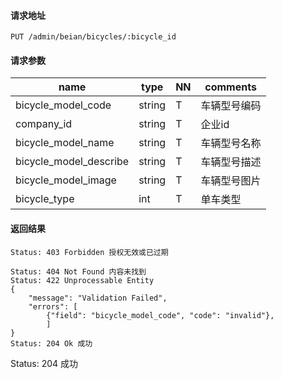 #### 请求地址

```
PUT /admin/beian/bicycles/:bicycle_id
```

#### 请求参数	 

name                  |type    |NN |comments
----------------------|--------|---|----------------------
bicycle_model_code    |string  |T  |车辆型号编码
company_id            |string  |T  |企业id
bicycle_model_name    |string  |T  |车辆型号名称
bicycle_model_describe|string  |T  |车辆型号描述
bicycle_model_image   |string  |T  |车辆型号图片
bicycle_type          |int     |T  |单车类型 

#### 返回结果

```
Status: 403 Forbidden 授权无效或已过期

Status: 404 Not Found 内容未找到
Status: 422 Unprocessable Entity
{
    "message": "Validation Failed",
	"errors": [
        {"field": "bicycle_model_code", "code": "invalid"},
        ]
}
Status: 204 Ok 成功

```
Status: 204 成功
